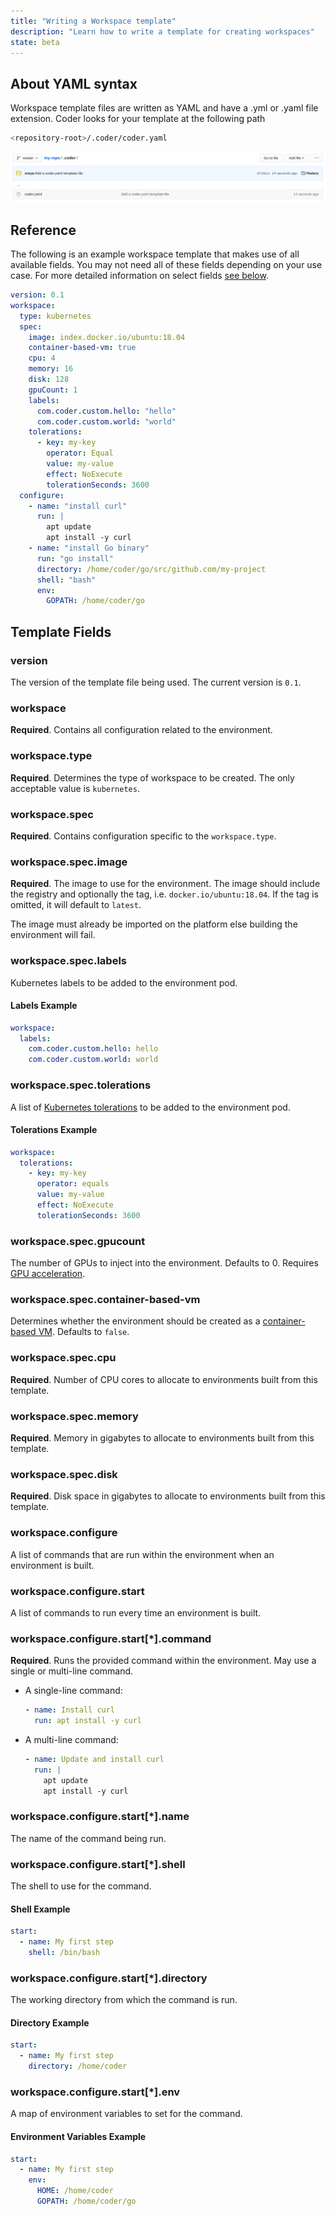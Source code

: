 ```yaml
---
title: "Writing a Workspace template"
description: "Learn how to write a template for creating workspaces"
state: beta
---
```


## About YAML syntax

Workspace template files are written as YAML and have a .yml or .yaml file
extension. Coder looks for your template at the following path

```bash
<repository-root>/.coder/coder.yaml
```

![Template Location](../../assets/workspaces-as-code-location.png)

## Reference

The following is an example workspace template that makes use of all available
fields. You may not need all of these fields depending on your use case. For
more detailed information on select fields [see below](#config-fields).

```yaml
version: 0.1
workspace:
  type: kubernetes
  spec:
    image: index.docker.io/ubuntu:18.04
    container-based-vm: true
    cpu: 4
    memory: 16
    disk: 128
    gpuCount: 1
    labels:
      com.coder.custom.hello: "hello"
      com.coder.custom.world: "world"
    tolerations:
      - key: my-key
        operator: Equal
        value: my-value
        effect: NoExecute
        tolerationSeconds: 3600
  configure:
    - name: "install curl"
      run: |
        apt update
        apt install -y curl
    - name: "install Go binary"
      run: "go install"
      directory: /home/coder/go/src/github.com/my-project
      shell: "bash"
      env:
        GOPATH: /home/coder/go
```

## Template Fields

### version

The version of the template file being used. The current version is `0.1`.

### workspace

**Required**. Contains all configuration related to the environment.

### workspace.type

**Required**. Determines the type of workspace to be created. The only
acceptable value is `kubernetes`.

### workspace.spec

**Required**. Contains configuration specific to the `workspace.type`.

### workspace.spec.image

**Required**. The image to use for the environment. The image should include the
registry and optionally the tag, i.e. `docker.io/ubuntu:18.04`. If the tag is
omitted, it will default to `latest`.

The image must already be imported on the platform else building the environment
will fail.

### workspace.spec.labels

Kubernetes labels to be added to the environment pod.

#### Labels Example

```yaml
workspace:
  labels:
    com.coder.custom.hello: hello
    com.coder.custom.world: world
```

### workspace.spec.tolerations

A list of
[Kubernetes tolerations](https://kubernetes.io/docs/concepts/scheduling-eviction/taint-and-toleration/)
to be added to the environment pod.

#### Tolerations Example

```yaml
workspace:
  tolerations:
    - key: my-key
      operator: equals
      value: my-value
      effect: NoExecute
      tolerationSeconds: 3600
```

### workspace.spec.gpucount

The number of GPUs to inject into the environment. Defaults to 0. Requires
[GPU acceleration](../../admin/environment-management/gpu-acceleration.md).

### workspace.spec.container-based-vm

Determines whether the environment should be created as a
[container-based VM](../cvms.md). Defaults to `false`.

### workspace.spec.cpu

**Required**. Number of CPU cores to allocate to environments built from this
template.

### workspace.spec.memory

**Required**. Memory in gigabytes to allocate to environments built from this
template.

### workspace.spec.disk

**Required**. Disk space in gigabytes to allocate to environments built from
this template.

### workspace.configure

A list of commands that are run within the environment when an environment is
built.

### workspace.configure.start

A list of commands to run every time an environment is built.

### workspace.configure.start[*].command

**Required**. Runs the provided command within the environment. May use a single
or multi-line command.

- A single-line command:

  ```yaml
  - name: Install curl
    run: apt install -y curl
  ```

- A multi-line command:

  ```yaml
  - name: Update and install curl
    run: |
      apt update
      apt install -y curl
  ```

### workspace.configure.start[*].name

The name of the command being run.

### workspace.configure.start[*].shell

The shell to use for the command.

#### Shell Example

```yaml
start:
  - name: My first step
    shell: /bin/bash
```

### workspace.configure.start[*].directory

The working directory from which the command is run.

#### Directory Example

```yaml
start:
  - name: My first step
    directory: /home/coder
```

### workspace.configure.start[*].env

A map of environment variables to set for the command.

#### Environment Variables Example

```yaml
start:
  - name: My first step
    env:
      HOME: /home/coder
      GOPATH: /home/coder/go
```
